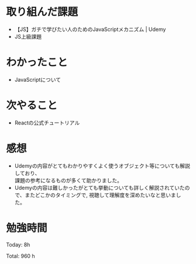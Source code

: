 # 取り組んだ課題
- 【JS】ガチで学びたい人のためのJavaScriptメカニズム | Udemy
- JS上級課題

# わかったこと
- JavaScriptについて

# 次やること
- Reactの公式チュートリアル

# 感想
- Udemyの内容がとてもわかりやすくよく使うオブジェクト等についても解説しており、  
課題の参考になるものが多くて助かりました。
- Udemyの内容は難しかったがとても挙動についても詳しく解説されていたので、またどこかのタイミングで, 
視聴して理解度を深めたいなと思いました。

# 勉強時間
Today: 8h

Total: 960 h
